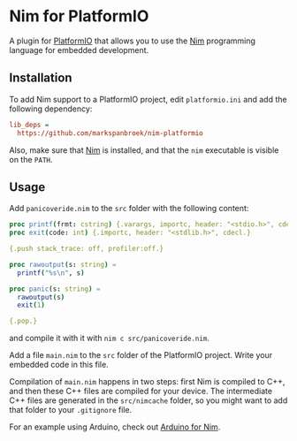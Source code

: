Nim for PlatformIO
==================

A plugin for [PlatformIO][2] that allows you to use the [Nim][1] programming
language for embedded development.

Installation
------------

To add Nim support to a PlatformIO project, edit `platformio.ini` and add the
following dependency:

```ini
lib_deps = 
  https://github.com/markspanbroek/nim-platformio
```

Also, make sure that [Nim][1] is installed, and that the `nim` executable is
visible on the `PATH`.

Usage
-----

Add `panicoveride.nim` to the `src` folder with the following content:

```nim
proc printf(frmt: cstring) {.varargs, importc, header: "<stdio.h>", cdecl.}
proc exit(code: int) {.importc, header: "<stdlib.h>", cdecl.}

{.push stack_trace: off, profiler:off.}

proc rawoutput(s: string) =
  printf("%s\n", s)

proc panic(s: string) =
  rawoutput(s)
  exit(1)

{.pop.}
``` 
and compile it with it with `nim c src/panicoveride.nim`.

Add a file `main.nim` to the `src` folder of the PlatformIO project. Write your
embedded code in this file.

Compilation of `main.nim` happens in two steps: first Nim is compiled to C++, 
and then these C++ files are compiled for your device. The intermediate C++
files are generated in the `src/nimcache` folder, so you might want to add that
folder to your `.gitignore` file.

For an example using Arduino, check out [Arduino for Nim][3].

[1]: https://nim-lang.org
[2]: https://platformio.org
[3]: https://github.com/markspanbroek/nim-arduino
